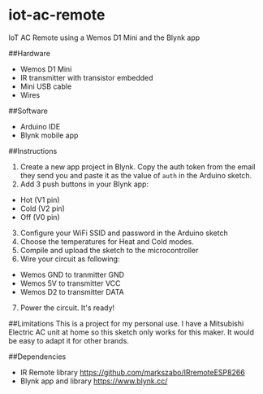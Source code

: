 # iot-ac-remote
IoT AC Remote using a Wemos D1 Mini and the Blynk app

##Hardware
- Wemos D1 Mini
- IR transmitter with transistor embedded
- Mini USB cable
- Wires

##Software
- Arduino IDE
- Blynk mobile app

##Instructions
1. Create a new app project in Blynk. Copy the auth token from the email they send you and paste it as the value of `auth` in the Arduino sketch.
2. Add 3 push buttons in your Blynk app:
  - Hot (V1 pin)
  - Cold (V2 pin)
  - Off (V0 pin)
3. Configure your WiFi SSID and password in the Arduino sketch
4. Choose the temperatures for Heat and Cold modes.
5. Compile and upload the sketch to the microcontroller
6. Wire your circuit as following:
  - Wemos GND to tranmitter GND
  - Wemos 5V to transmitter VCC
  - Wemos D2 to transmitter DATA
7. Power the circuit. It's ready!

##Limitations
This is a project for my personal use. I have a Mitsubishi Electric AC unit at home so this sketch only works for this maker. It would be easy to adapt it for other brands.

##Dependencies
- IR Remote library https://github.com/markszabo/IRremoteESP8266
- Blynk app and library https://www.blynk.cc/

